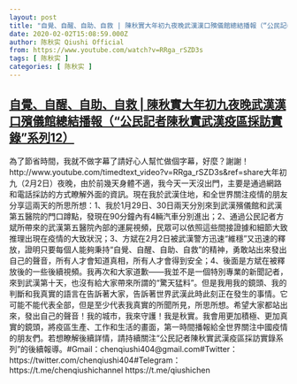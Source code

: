 ```yaml
---
layout: post
title: "自覺、自醒、自助、自救 | 陳秋實大年初九夜晚武漢漢口殯儀館總結播報（“公民記者陳秋實武漢疫區採訪實錄”系列12）"
date: 2020-02-02T15:08:59.000Z
author: 陈秋实 Qiushi Official
from: https://www.youtube.com/watch?v=RRga_rSZD3s
tags: [ 陈秋实 ]
categories: [ 陈秋实 ]
---
```

<!--1580656139000-->
[自覺、自醒、自助、自救 | 陳秋實大年初九夜晚武漢漢口殯儀館總結播報（“公民記者陳秋實武漢疫區採訪實錄”系列12）](https://www.youtube.com/watch?v=RRga_rSZD3s)
------

<div>
為了節省時間，我就不做字幕了請好心人幫忙做個字幕，好麼？謝謝！http://www.youtube.com/timedtext_video?v=RRga_rSZD3s&ref=share大年初九（2月2日）夜晚，由於前幾天身體不適，我今天一天沒出門，主要是通過網路和電話採訪的方式瞭解外面的資訊。現在我於武漢住地，和全世界關注疫情的朋友分享這兩天的所思所想：1、我於1月29日、30日兩天分別來到武漢殯儀館和武漢第五醫院的門口蹲點，發現在90分鐘內有4輛汽車分別進出；2、通過公民記者方斌所帶來的武漢第五醫院內部的運屍視頻，民眾可以依照這些間接證據和細節大致推理出現在疫情的大致狀況；3、方斌在2月2日被武漢警方迅速“維穩”又迅速的釋放，證明只要每個人能夠秉持“自覺、自醒、自助、自救”的精神，勇敢站出來發出自己的聲音，所有人才會知道真相，所有人才會得到安全；4、後面是方斌在被釋放後的一些後續視頻。我再次和大家道歉——我並不是一個特別專業的新聞記者，來到武漢第十天，也沒有給大家帶來所謂的“驚天猛料”。但是我用我的鏡頭、我的判斷和我真實的語言在告訴著大家，告訴著世界武漢此時此刻正在發生的事情。它可能不能代表全部，但是至少代表我真實的所聞所見，所思所想。希望大家都站出來，發出自己的聲音！我的城市，我來守護！我是秋實。我會用更加積極、更加真實的鏡頭，將疫區生產、工作和生活的畫面，第一時間播報給全世界關注中國疫情的朋友們。若想瞭解後續詳情，請持續關注“公民記者陳秋實武漢疫區採訪實錄系列”的後續報導。#Gmail：chenqiushi404@gmail.com#Twitter：https://twitter.com/chenqiushi404#Telegram：https://t.me/chenqiushichannel                        https://t.me/qiushichen
</div>
